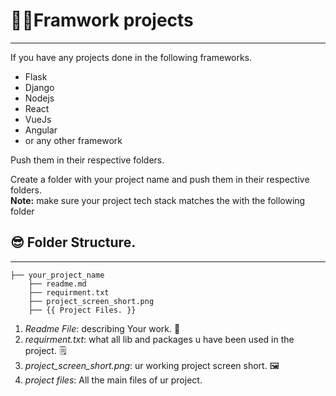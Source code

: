 # 👷‍♀️Framwork projects


---

If you have any projects done in the following frameworks.
* Flask
* Django
* Nodejs
* React
* VueJs
* Angular
* or any other framework

Push them in their respective folders.

Create a folder with your project name and push them in their respective folders. 
<br>
**Note:** make sure your project tech stack matches the with the following folder

## 😎 Folder Structure.
---
```
├── your_project_name
    ├── readme.md
    ├── requirment.txt
    ├── project_screen_short.png
    ├── {{ Project Files. }}
```



1.   *Readme File*: describing Your work. 📄
2.   *requirment.txt*: what all lib and packages u have been used in the project. 🗒
3.   *project_screen_short.png*: ur working project screen short. 🖼
4.   *project files*: All the main files of ur project.

